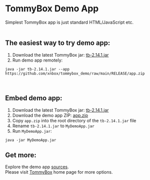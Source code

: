 # TommyBox Demo App

Simplest TommyBox app is just standard HTML/JavaScript etc.<br><br>
<h2>The easiest way to try demo app:</h2>

<ol>
	<li>Download the latest TommyBox jar: <a href="https://github.com/xnbox/tommybox/releases/download/v2.14.1/tb-2.14.1.jar">tb-2.14.1.jar</a></li>
	<li>Run demo app remotely:</li>
</ol>

```text
java -jar tb-2.14.1.jar --app https://github.com/xnbox/tommybox_demo/raw/main/RELEASE/app.zip
```
<br>
<h2>Embed demo app:</h2>

<ol>
	<li>Download the latest TommyBox jar: <a href="https://github.com/xnbox/tommybox/releases/download/v2.14.1/tb-2.14.1.jar">tb-2.14.1.jar</a></li>
	<li>Download the demo app ZIP: <a href="https://github.com/xnbox/tommybox_demo/raw/main/RELEASE/app.zip">app.zip</a></li>
	<li>Copy <code>app.zip</code> into the root directory of the <code>tb-2.14.1.jar</code> file</li>
	<li>Rename <code>tb-2.14.1.jar</code> to <code>MyDemoApp.jar</code></li>
	<li>Run <code>MyDemoApp.jar</code>:</li>
</ol>

```text
java -jar MyDemoApp.jar
```

<h2>Get more:</h2>

Explore the demo app <a href="https://github.com/xnbox/tommybox_demo/tree/main/app">sources</a>.<br>
Please visit <a href="https://github.com/xnbox/tommybox">TommyBox</a> home page for more options.

